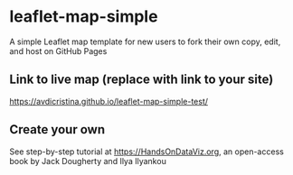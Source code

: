 # leaflet-map-simple
A simple Leaflet map template for new users to fork their own copy, edit, and host on GitHub Pages

## Link to live map (replace with link to your site)
https://avdicristina.github.io/leaflet-map-simple-test/

## Create your own
See step-by-step tutorial at https://HandsOnDataViz.org, an open-access book by Jack Dougherty and Ilya Ilyankou
